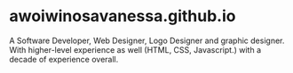 # awoiwinosavanessa.github.io
A Software  Developer, Web Designer, Logo Designer and graphic designer. With higher-level experience as well (HTML, CSS, Javascript.) with a decade of experience overall.
